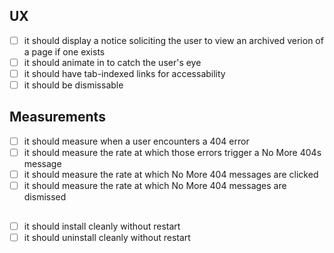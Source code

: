 ## UX
* [ ] it should display a notice soliciting the user to view an archived verion of a page if one exists
* [ ] it should animate in to catch the user's eye
* [ ] it should have tab-indexed links for accessability
* [ ] it should be dismissable

## Measurements
* [ ] it should measure when a user encounters a 404 error
* [ ] it should measure the rate at which those errors trigger a No More 404s message
* [ ] it should measure the rate at which No More 404 messages are clicked
* [ ] it should measure the rate at which No More 404 messages are dismissed

## 
* [ ] it should install cleanly without restart
* [ ] it should uninstall cleanly without restart

